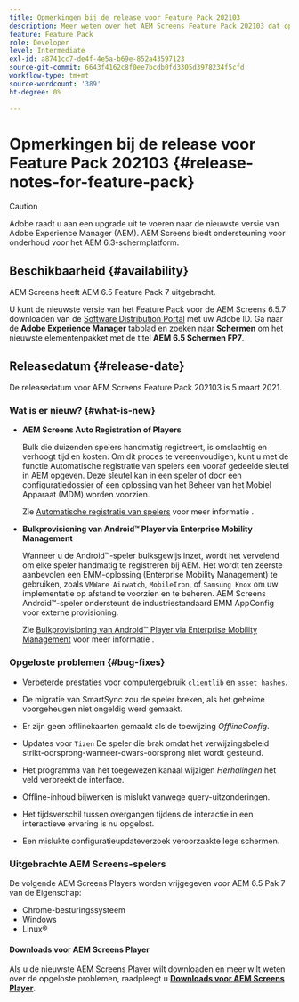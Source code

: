 ```yaml
---
title: Opmerkingen bij de release voor Feature Pack 202103
description: Meer weten over het AEM Screens Feature Pack 202103 dat op 5 maart 2021 werd uitgebracht?
feature: Feature Pack
role: Developer
level: Intermediate
exl-id: a8741cc7-de4f-4e5a-b69e-852a43597123
source-git-commit: 6643f4162c8f0ee7bcdb0fd3305d3978234f5cfd
workflow-type: tm+mt
source-wordcount: '389'
ht-degree: 0%

---
```


# Opmerkingen bij de release voor Feature Pack 202103 {#release-notes-for-feature-pack}

>[!CAUTION]
>Adobe raadt u aan een upgrade uit te voeren naar de nieuwste versie van Adobe Experience Manager (AEM). AEM Screens biedt ondersteuning voor onderhoud voor het AEM 6.3-schermplatform.

## Beschikbaarheid {#availability}

AEM Screens heeft AEM 6.5 Feature Pack 7 uitgebracht.

U kunt de nieuwste versie van het Feature Pack voor de AEM Screens 6.5.7 downloaden van de [Software Distribution Portal](https://experience.adobe.com/#/downloads/content/software-distribution/en/aem.html) met uw Adobe ID. Ga naar de **Adobe Experience Manager** tabblad en zoeken naar **Schermen** om het nieuwste elementenpakket met de titel **AEM 6.5 Schermen FP7**.

## Releasedatum {#release-date}

De releasedatum voor AEM Screens Feature Pack 202103 is 5 maart 2021.

### Wat is er nieuw? {#what-is-new}

* **AEM Screens Auto Registration of Players**

  Bulk die duizenden spelers handmatig registreert, is omslachtig en verhoogt tijd en kosten. Om dit proces te vereenvoudigen, kunt u met de functie Automatische registratie van spelers een vooraf gedeelde sleutel in AEM opgeven. Deze sleutel kan in een speler of door een configuratiedossier of een oplossing van het Beheer van het Mobiel Apparaat (MDM) worden voorzien.

  Zie [Automatische registratie van spelers](/help/user-guide/auto-registration-players.md) voor meer informatie .


* **Bulkprovisioning van Android™ Player via Enterprise Mobility Management**

  Wanneer u de Android™-speler bulksgewijs inzet, wordt het vervelend om elke speler handmatig te registreren bij AEM. Het wordt ten zeerste aanbevolen een EMM-oplossing (Enterprise Mobility Management) te gebruiken, zoals `VMWare Airwatch`, `MobileIron`, of `Samsung Knox` om uw implementatie op afstand te voorzien en te beheren. AEM Screens Android™-speler ondersteunt de industriestandaard EMM AppConfig voor externe provisioning.

  Zie [Bulkprovisioning van Android™ Player via Enterprise Mobility Management](/help/user-guide/implementing-android-player.md#implementation) voor meer informatie .


### Opgeloste problemen {#bug-fixes}

* Verbeterde prestaties voor computergebruik `clientlib` en `asset hashes`.

* De migratie van SmartSync zou de speler breken, als het geheime voorgeheugen niet ongeldig werd gemaakt.

* Er zijn geen offlinekaarten gemaakt als de toewijzing *OfflineConfig*.

* Updates voor `Tizen` De speler die brak omdat het verwijzingsbeleid strikt-oorsprong-wanneer-dwars-oorsprong niet wordt gesteund.

* Het programma van het toegewezen kanaal wijzigen *Herhalingen* het veld verbreekt de interface.

* Offline-inhoud bijwerken is mislukt vanwege query-uitzonderingen.

* Het tijdsverschil tussen overgangen tijdens de interactie in een interactieve ervaring is nu opgelost.

* Een mislukte configuratieupdateverzoek veroorzaakte lege schermen.

### Uitgebrachte AEM Screens-spelers

De volgende AEM Screens Players worden vrijgegeven voor AEM 6.5 Pak 7 van de Eigenschap:

* Chrome-besturingssysteem
* Windows
* Linux®

#### Downloads voor AEM Screens Player

Als u de nieuwste AEM Screens Player wilt downloaden en meer wilt weten over de opgeloste problemen, raadpleegt u **[Downloads voor AEM Screens Player](https://download.macromedia.com/screens/index.html)**.
